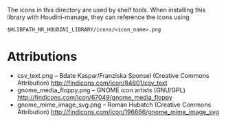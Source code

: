 The icons in this directory are used by shelf tools. When installing this
library with Houdini-manage, they can reference the icons using

    $HLIBPATH_NR_HOUDINI_LIBRARY/icons/<icon_name>.png

# Attributions

* csv_text.png &ndash; Bdate Kaspar/Franziska Sponsel (Creative Commons Attribution) http://findicons.com/icon/84601/csv_text
* gnome_media_floppy.png &ndash;  GNOME icon artists (GNU/GPL) http://findicons.com/icon/67049/gnome_media_floppy
* gnome_mime_image_svg.png &ndash; Roman Hubatch (Creative Commons Attribution) http://findicons.com/icon/196666/gnome_mime_image_svg
